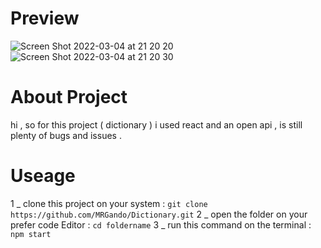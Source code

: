 # Preview
![Screen Shot 2022-03-04 at 21 20 20](https://user-images.githubusercontent.com/86018280/156815646-39302c4d-7342-47d6-8af5-6b5d32e7b893.png)
![Screen Shot 2022-03-04 at 21 20 30](https://user-images.githubusercontent.com/86018280/156815657-0867a3f5-4fb7-48a6-83a2-a20fa3cae540.png)

# About Project 
hi , so for this project ( dictionary ) i used react and an open api , is still plenty of bugs and issues .


# Useage
1 _ clone this project on your system : ``` git clone https://github.com/MRGando/Dictionary.git ```
2 _ open the folder on your prefer code Editor : ``` cd foldername ```
3 _ run this command on the terminal : ``` npm start ```
